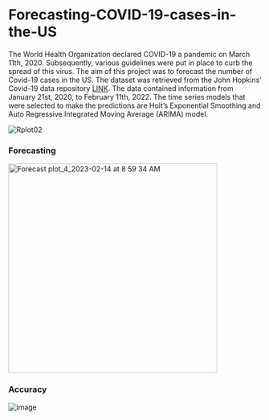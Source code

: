 # Forecasting-COVID-19-cases-in-the-US

The World Health Organization declared COVID-19 a pandemic on March 11th, 2020. Subsequently, various guidelines were put in place to curb the spread of this virus. The aim of this project was to forecast the number of Covid-19 cases in the US. The dataset was retrieved from the John Hopkins’ Covid-19 data repository [LINK](https://github.com/CSSEGISandData/COVID-19). The data contained information from January 21st, 2020, to February 11th, 2022. The time series models that were selected to make the predictions are Holt’s Exponential Smoothing and Auto Regressive Integrated Moving Average (ARIMA) model.




![Rplot02](https://user-images.githubusercontent.com/65930304/153794846-1c0e1ee3-688c-4a62-a0cb-743ccd7ec77e.png)




### Forecasting

<img width="416" alt="Forecast plot_4_2023-02-14 at 8 59 34 AM" src="https://user-images.githubusercontent.com/65930304/218759957-1758c7c5-281b-46e7-b63c-b98cbc71a00b.png">



### Accuracy

![image](https://user-images.githubusercontent.com/65930304/218757293-1ab81d43-2744-445e-8dc5-a0089094233b.png)


